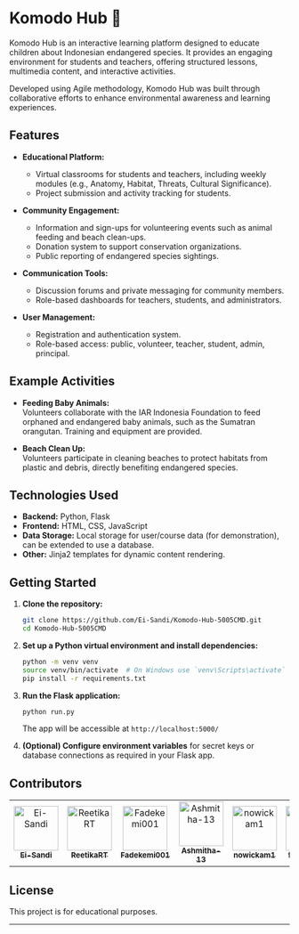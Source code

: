 # Komodo Hub 🦎  

Komodo Hub is an interactive learning platform designed to educate children about Indonesian endangered species. It provides an engaging environment for students and teachers, offering structured lessons, multimedia content, and interactive activities.  

Developed using Agile methodology, Komodo Hub was built through collaborative efforts to enhance environmental awareness and learning experiences.  

## Features

- **Educational Platform:**  
  - Virtual classrooms for students and teachers, including weekly modules (e.g., Anatomy, Habitat, Threats, Cultural Significance).
  - Project submission and activity tracking for students.

- **Community Engagement:**  
  - Information and sign-ups for volunteering events such as animal feeding and beach clean-ups.
  - Donation system to support conservation organizations.
  - Public reporting of endangered species sightings.

- **Communication Tools:**  
  - Discussion forums and private messaging for community members.
  - Role-based dashboards for teachers, students, and administrators.

- **User Management:**  
  - Registration and authentication system.
  - Role-based access: public, volunteer, teacher, student, admin, principal.

## Example Activities

- **Feeding Baby Animals:**  
  Volunteers collaborate with the IAR Indonesia Foundation to feed orphaned and endangered baby animals, such as the Sumatran orangutan. Training and equipment are provided.

- **Beach Clean Up:**  
  Volunteers participate in cleaning beaches to protect habitats from plastic and debris, directly benefiting endangered species.

## Technologies Used

- **Backend:** Python, Flask
- **Frontend:** HTML, CSS, JavaScript
- **Data Storage:** Local storage for user/course data (for demonstration), can be extended to use a database.
- **Other:** Jinja2 templates for dynamic content rendering.

## Getting Started

1. **Clone the repository:**
   ```bash
   git clone https://github.com/Ei-Sandi/Komodo-Hub-5005CMD.git
   cd Komodo-Hub-5005CMD
   ```

2. **Set up a Python virtual environment and install dependencies:**
   ```bash
   python -m venv venv
   source venv/bin/activate  # On Windows use `venv\Scripts\activate`
   pip install -r requirements.txt
   ```

3. **Run the Flask application:**
   ```bash
   python run.py
   ```
   The app will be accessible at `http://localhost:5000/`

4. **(Optional) Configure environment variables** for secret keys or database connections as required in your Flask app.

## Contributors

<table>
  <tr>
    <td align="center">
      <a href="https://github.com/Ei-Sandi">
        <img src="https://avatars.githubusercontent.com/u/150097294?v=4" width="80" alt="Ei-Sandi"/><br>
        <sub><b>Ei-Sandi</b></sub>
      </a>
    </td>
    <td align="center">
      <a href="https://github.com/ReetikaRT">
        <img src="https://avatars.githubusercontent.com/u/198248747?v=4" width="80" alt="ReetikaRT"/><br>
        <sub><b>ReetikaRT</b></sub>
      </a>
    </td>
    <td align="center">
      <a href="https://github.com/Fadekemi001">
        <img src="https://avatars.githubusercontent.com/u/117522812?v=4" width="80" alt="Fadekemi001"/><br>
        <sub><b>Fadekemi001</b></sub>
      </a>
    </td>
    <td align="center">
      <a href="https://github.com/Ashmitha-13">
        <img src="https://avatars.githubusercontent.com/u/197902293?v=4" width="80" alt="Ashmitha-13"/><br>
        <sub><b>Ashmitha-13</b></sub>
      </a>
    </td>
    <td align="center">
      <a href="https://github.com/nowickam1">
        <img src="https://avatars.githubusercontent.com/u/162703651?v=4" width="80" alt="nowickam1"/><br>
        <sub><b>nowickam1</b></sub>
      </a>
    </td>
    <td align="center">
      <a href="https://github.com/faizat0506">
        <img src="https://avatars.githubusercontent.com/u/159166162?v=4" width="80" alt="faizat0506"/><br>
        <sub><b>faizat0506</b></sub>
      </a>
    </td>
    <td align="center">
      <a href="https://github.com/Nicoleokpa">
        <img src="https://avatars.githubusercontent.com/u/208040888?v=4" width="80" alt="Nicoleokpa"/><br>
        <sub><b>Nicoleokpa</b></sub>
      </a>
    </td>
  </tr>
</table>

## License

This project is for educational purposes.

---
